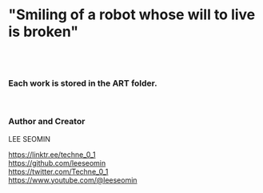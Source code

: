 
# "Smiling of a robot whose will to live is broken"


  <br/>   <br/>  
  
### Each work is stored in the ART folder.  

<br/>  





### Author and Creator
 
 LEE SEOMIN
 
 https://linktr.ee/techne_0_1
   <br/> 
 https://github.com/leeseomin 
  <br/> 
 https://twitter.com/Techne_0_1
 <br/>
 https://www.youtube.com/@leeseomin
  <br/>
